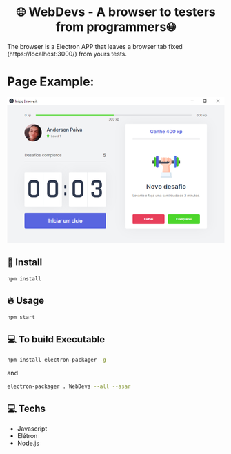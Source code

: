 <h1 align = "center">🌐 WebDevs - A browser to testers from programmers🌐 </h1>
<p> The browser is a Electron APP that leaves a browser tab fixed (https://localhost:3000/) from yours tests. </p>

# Page Example:
![Page Example](https://github.com/AndersonPGS/webdevs/blob/main/example.png)

## 🎉 Install

```sh
npm install
```

## 🔥 Usage

```sh
npm start
```

## 💻 To build Executable

```sh
npm install electron-packager -g
```
and

```sh
electron-packager . WebDevs --all --asar
```


## 💻 Techs

* Javascript
* Elétron
* Node.js
